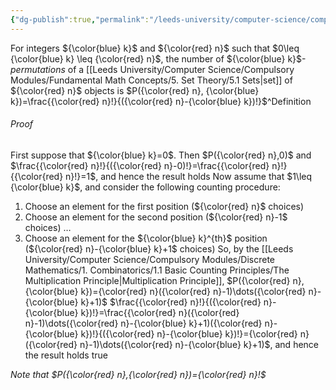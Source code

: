 ```yaml
---
{"dg-publish":true,"permalink":"/leeds-university/computer-science/compulsory-modules/discrete-mathematics/1-combinatorics/theorems/theorem-1-1/","tags":["Theorem"]}
---
```


For integers ${\color{blue} k}$ and ${\color{red} n}$ such that $0\leq {\color{blue} k} \leq {\color{red} n}$, the number of ${\color{blue} k}$-*permutations* of a [[Leeds University/Computer Science/Compulsory Modules/Fundamental Math Concepts/5. Set Theory/5.1 Sets\|set]] of ${\color{red} n}$ objects is $P({\color{red} n}, {\color{blue} k})=\frac{{\color{red} n}!}{({\color{red} n}-{\color{blue} k})!}$^Definition
###### *Proof*
First suppose that ${\color{blue} k}=0$.
Then $P({\color{red} n},0)$ and $\frac{{\color{red} n}!}{({\color{red} n}-0)!}=\frac{{\color{red} n}!}{{\color{red} n}!}=1$, and hence the result holds
Now assume that $1\leq {\color{blue} k}$, and consider the following counting procedure:
1. Choose an element for the first position (${\color{red} n}$ choices)
2. Choose an element for the second position (${\color{red} n}-1$ choices)
$\dots$
3. Choose an element for the ${\color{blue} k}^{th}$ position (${\color{red} n}-{\color{blue} k}+1$ choices)
So, by the [[Leeds University/Computer Science/Compulsory Modules/Discrete Mathematics/1. Combinatorics/1.1 Basic Counting Principles/The Multiplication Principle\|Multiplication Principle]], $P({\color{red} n}, {\color{blue} k})={\color{red} n}({\color{red} n}-1)\dots({\color{red} n}-{\color{blue} k}+1)$
$\frac{{\color{red} n}!}{({\color{red} n}-{\color{blue} k})!}=\frac{{\color{red} n}({\color{red} n}-1)\dots({\color{red} n}-{\color{blue} k}+1)({\color{red} n}-{\color{blue} k})!}{({\color{red} n}-{\color{blue} k})!}={\color{red} n}({\color{red} n}-1)\dots({\color{red} n}-{\color{blue} k}+1)$, and hence the result holds true

*Note that $P({\color{red} n},{\color{red} n})={\color{red} n}!$*
